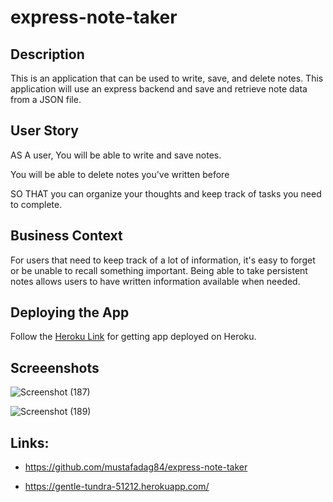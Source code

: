 # express-note-taker


## Description

This is an application that can be used to write, save, and delete notes. This application will use an express backend and save and retrieve note data from a JSON file.

## User Story

AS A user, You will be able to write and save notes.

You will be able to delete notes you've written before

SO THAT you can organize your thoughts and keep track of tasks you need to complete.

## Business Context
 
For users that need to keep track of a lot of information, it's easy to forget or be unable to recall something important. Being able to take persistent notes allows users to have written information available when needed.

## Deploying the App

Follow the [Heroku Link](https://gentle-tundra-51212.herokuapp.com/) for getting app deployed on Heroku.

## Screeenshots
![Screenshot (187)](https://user-images.githubusercontent.com/63365781/90439667-e9801d80-e0a3-11ea-931f-29fa38c8cb8f.png)

![Screenshot (189)](https://user-images.githubusercontent.com/63365781/90439740-06b4ec00-e0a4-11ea-8deb-2ae7fa7c45df.png)


 
## Links:

* https://github.com/mustafadag84/express-note-taker

* https://gentle-tundra-51212.herokuapp.com/

